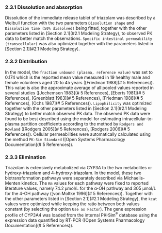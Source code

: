 ### 2.3.1	Dissolution and absorption

Dissolution of the immediate release tablet of triazolam was described by a Weibull function with the two parameters `Dissolution shape` and `Dissolution time (50% dissolved)` being fitted, together with the other parameters listed in [Section 2.1](#2.1 Modeling Strategy), to observed PK data to better match the observations. `Specific intestinal permeability (transcellular)` was also optimized together with the parameters listed in [Section 2.1](#2.1 Modeling Strategy).
### 2.3.2	Distribution

In the model, the `fraction unbound (plasma, reference value)` was set to 0.174 which is the reported mean value measured in 19 healthy male and female volunteers aged
20 to 45 years ([Friedman 1988](# 5 References)). This value is also the approximate average of all pooled values reported in several studies ([Jochemsen 1983](# 5 References), [Eberts 1981](# 5 References), [Greenblatt 1983](# 5 References),  [Friedman 1988](# 5 References), [Ochs 1987](# 5 References)). `Lipophilicity` was optimized together with the other parameters listed in [Section 2.1](#2.1 Modeling Strategy) to better match observed PK data. The observed PK data were found to be best described using the model for estimating intracellular-to-plasma partition coefficients according to the method by `Rodgers and Rowland` ([Rodgers 2005](# 5 References), [Rodgers 2006](# 5 References)). Cellular permeabilities were automatically calculated using the method `PK-Sim Standard` ([Open Systems Pharmacology Documentation](# 5 References)).  

### 2.3.3	Elimination

Triazolam is extensively metabolized via CYP3A to the two metabolites α-hydroxy-triazolam and 4-hydroxy-triazolam. In the model, these two biotransformation pathways were separately described via Michaelis-Menten kinetics. The `Km` values for each pathway were fixed to reported literature values, namely 74.2 µmol/L for the α-OH pathway and 305 µmol/L for the 4-OH pathway ([von Moltke 1996](# 5 References)). Together with the other parameters listed in [Section 2.1](#2.1 Modeling Strategy), the `kcat` values were optimized while keeping the ratio between both values constant (by selecting the option `Use as Factor`). The gene expression profile of CYP3A4 was loaded from the internal PK-Sim<sup>®</sup> database using the expression data quantified by RT-PCR ([Open Systems Pharmacology Documentation](# 5 References)).


